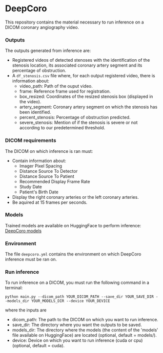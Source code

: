 # DeepCoro
This repository contains the material necessary to run inference on a DICOM coronary angiography video. 

### Outputs
The outputs generated from inference are:
- Registered videos of detected stenoses with the identification of the stenosis location, its associated coronary artery segment and its percentage of obstruction.
- A ```df_stenosis.csv``` file where, for each output registered video, there is information about:
  * video_path: Path of the ouput video.
  * frame: Reference frame used for registration.
  * box_resized: Coordinates of the resized stenosis box (displayed in the video).
  * artery_segment: Coronary artery segment on which the stenosis has been identified. 
  * percent_stenosis: Percentage of obstruction predicted. 
  * severe_stenosis: Mention of if the stenosis is severe or not according to our predetermined threshold. 

### DICOM requirements 
The DICOM on which inference is ran must:
- Contain information about:
  * Imager Pixel Spacing
  * Distance Source To Detector
  * Distance Source To Patient
  * Recommended Display Frame Rate
  * Study Date
  * Patient's Birth Date
- Display the right coronary arteries or the left coronary arteries.
- Be aquired at 15 frames per seconds.

### Models
Trained models are available on HuggingFace to perform inference: [DeepCoro models](https://huggingface.co/heartwise/DeepCoro/tree/main)

### Environment 
The file ```deepcoro.yml``` contains the environment on which DeepCoro inference must be ran on. 

### Run inference
To run inference on a DICOM, you must run the following command in a terminal:

```
python main.py --dicom_path YOUR_DICOM_PATH --save_dir YOUR_SAVE_DIR --models_dir YOUR_MODELS_DIR --device YOUR_DEVICE
```

where the inputs are
- dicom_path: The path to the DICOM on which you want to run inference.
- save_dir: The directory where you want the outputs to be saved.
- models_dir: The directory where the models (the content of the 'models' file available on HuggingFace) are located (optional, default = models/).
- device: Device on which you want to run inference (cuda or cpu) (optional, default = cuda).

